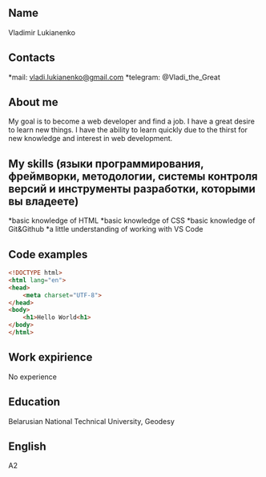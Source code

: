 ## Name

Vladimir Lukianenko

## Contacts

*mail: vladi.lukianenko@gmail.com
*telegram: @Vladi_the_Great

## About me

My goal is to become a web developer and find a job. I have a great desire to learn new things. I have the ability to learn quickly due to the thirst for new knowledge and interest in web development.

## My skills (языки программирования, фреймворки, методологии, системы контроля версий и инструменты разработки, которыми вы владеете)

*basic knowledge of HTML
*basic knowledge of CSS
*basic knowledge of Git&Github
*a little understanding of working with VS Code

## Code examples

```html
<!DOCTYPE html>
<html lang="en">
<head>
    <meta charset="UTF-8">
</head>
<body>
    <h1>Hello World<h1>
</body>
</html>
```

## Work expirience

No experience

## Education

Belarusian National Technical University, Geodesy

## English

A2
